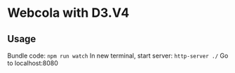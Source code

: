 # Webcola with D3.V4

## Usage
Bundle code: ```npm run watch```
In new terminal, start server: ```http-server ./```
Go to localhost:8080


